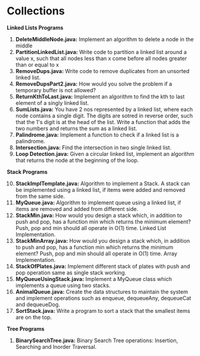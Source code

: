 # Collections

**Linked Lists Programs**

  1. **DeleteMiddleNode.java:** Implement an algorithm to delete a node in the middle
  2. **PartitionLinkedList.java:** Write code to partition a linked list around a value x, such that all nodes less than x come before all             nodes greater than or equal to x
  3. **RemoveDups.java:** Write code to remove duplicates from an unsorted linked list.
  4. **RemoveDupsPart2.java:** How would you solve the problem if a temporary buffer is not allowed?
  5. **ReturnKthToLast.java:** Implement an algorithm to find the kth to last element of a singly linked list.
  6. **SumLists.java:** You have 2 nos represented by a linked list, where each node contains a single digit. The digits are sotred in reverse        order, such that the 1's digit is at the head of the list. Write a function that adds the two numbers and returns the sum as a linked         list.
  7. **Palindrome.java:** Implement a function to check if a linked list is a palindrome.
  8. **Intersection.java:** Find the intersection in two single linked list.
  9. **Loop Detection.java:**  Given a circular linked list, implement an algorithm that returns the node at the beginning of the loop.

**Stack Programs**

  10. **StackImplTemplate.java:** Algorithm to implement a Stack. A stack can be implemented using a linked list, if items were added and removed from the same side.
  11. **MyQueue.java:** Algorithm to implement queue using a linked list, if items are removed and added from different side.
  12. **StackMin.java:** How would you design a stack which, in addition to push and pop, has a function min which returns the minimum element? Push, pop and min should all operate in O(1) time. Linked List Implementation.
  13. **StackMinArray.java:** How would you design a stack which, in addition to push and pop, has a function min which returns the minimum element? Push, pop and min should all operate in O(1) time. Array Implementation.
  14. **StackOfPlates.java:** Implement different stack of plates with push and pop operation same as single stack working.
  15. **MyQueueUsingStack.java:** Implement a MyQueue class which implements a queue using two stacks.
  16. **AnimalQueue.java:** Create the data structures to maintain the system and implement operations such as enqueue, dequeueAny, dequeueCat and dequeueDog.
  17. **SortStack.java:** Write a program to sort a stack that the smallest items are on the top.

**Tree Programs**

  1. **BinarySearchTree.java:**  Binary Search Tree operations: Insertion, Searching and Inorder Traversal.
